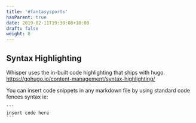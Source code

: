 ```yaml
---
title: '#fantasysports'
hasParent: true
date: 2019-02-11T19:30:08+10:00
draft: false
weight: 8
---
```


## Syntax Highlighting

Whisper uses the in-built code highlighting that ships with hugo. https://gohugo.io/content-management/syntax-highlighting/

You can insert code snippets in any markdown file by using standard code fences syntax ie:

````
```
insert code here
```
````